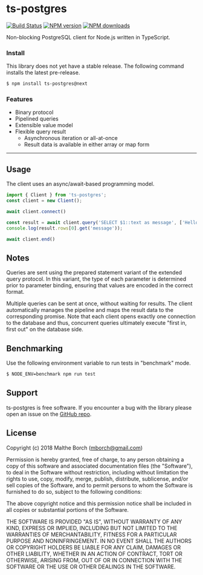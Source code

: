 # ts-postgres

[![Build Status](https://secure.travis-ci.org/malthe/ts-postgres.svg?branch=master)](http://travis-ci.org/malthe/ts-postgres)
<span class="badge-npmversion"><a href="https://npmjs.org/package/ts-postgres" title="View this project on NPM"><img src="https://img.shields.io/npm/v/ts-postgres.svg" alt="NPM version" /></a></span>
<span class="badge-npmdownloads"><a href="https://npmjs.org/package/ts-postgres" title="View this project on NPM"><img src="https://img.shields.io/npm/dm/ts-postgres.svg" alt="NPM downloads" /></a></span>

Non-blocking PostgreSQL client for Node.js written in TypeScript.

### Install

This library does not yet have a stable release. The following command installs the latest pre-release.

```sh
$ npm install ts-postgres@next
```

### Features

* Binary protocol
* Pipelined queries
* Extensible value model
* Flexible query result
  * Asynchronous iteration or all-at-once
  * Result data is available in either array or map form

---

## Usage

The client uses an async/await-based programming model.

```typescript
import { Client } from 'ts-postgres';
const client = new Client();

await client.connect()

const result = await client.query('SELECT $1::text as message', ['Hello world!']);
console.log(result.rows[0].get('message'));

await client.end()
```

## Notes

Queries are sent using the prepared statement variant of the extended query protocol. In this variant, the type of each parameter is determined prior to parameter binding, ensuring that values are encoded in the correct format.

Multiple queries can be sent at once, without waiting for results. The client automatically manages the pipeline and maps the result data to the corresponding promise. Note that each client opens exactly one connection to the database and thus, concurrent queries ultimately execute "first in, first out" on the database side.

## Benchmarking

Use the following environment variable to run tests in "benchmark" mode.

```bash
$ NODE_ENV=benchmark npm run test
```

## Support

ts-postgres is free software.  If you encounter a bug with the library please open an issue on the [GitHub repo](https://github.com/malthe/ts-postgres).

## License

Copyright (c) 2018 Malthe Borch (mborch@gmail.com)

 Permission is hereby granted, free of charge, to any person obtaining a copy
 of this software and associated documentation files (the "Software"), to deal
 in the Software without restriction, including without limitation the rights
 to use, copy, modify, merge, publish, distribute, sublicense, and/or sell
 copies of the Software, and to permit persons to whom the Software is
 furnished to do so, subject to the following conditions:

 The above copyright notice and this permission notice shall be included in
 all copies or substantial portions of the Software.

 THE SOFTWARE IS PROVIDED "AS IS", WITHOUT WARRANTY OF ANY KIND, EXPRESS OR
 IMPLIED, INCLUDING BUT NOT LIMITED TO THE WARRANTIES OF MERCHANTABILITY,
 FITNESS FOR A PARTICULAR PURPOSE AND NONINFRINGEMENT. IN NO EVENT SHALL THE
 AUTHORS OR COPYRIGHT HOLDERS BE LIABLE FOR ANY CLAIM, DAMAGES OR OTHER
 LIABILITY, WHETHER IN AN ACTION OF CONTRACT, TORT OR OTHERWISE, ARISING FROM,
 OUT OF OR IN CONNECTION WITH THE SOFTWARE OR THE USE OR OTHER DEALINGS IN
 THE SOFTWARE.
